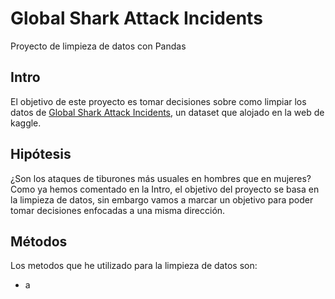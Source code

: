 # Global Shark Attack Incidents
Proyecto de limpieza de datos con Pandas

## Intro
El objetivo de este proyecto es tomar decisiones sobre como limpiar los datos de [Global Shark Attack Incidents](https://www.kaggle.com/teajay/global-shark-attacks/version/1), un dataset que alojado en la web de kaggle.

## Hipótesis
¿Son los ataques de tiburones más usuales en hombres que en mujeres?  
Como ya hemos comentado en la Intro, el objetivo del proyecto se basa en la limpieza de datos, sin embargo vamos a marcar un objetivo para poder tomar decisiones enfocadas a una misma dirección.

## Métodos
Los metodos que he utilizado para la limpieza de datos son:
- a
